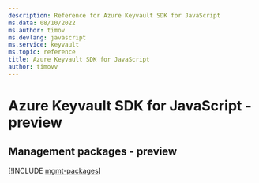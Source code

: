 ```yaml
---
description: Reference for Azure Keyvault SDK for JavaScript
ms.data: 08/10/2022
ms.author: timov
ms.devlang: javascript
ms.service: keyvault
ms.topic: reference
title: Azure Keyvault SDK for JavaScript
author: timovv
---
```

# Azure Keyvault SDK for JavaScript - preview

## Management packages - preview
[!INCLUDE [mgmt-packages](keyvault-mgmt-index.md)]
